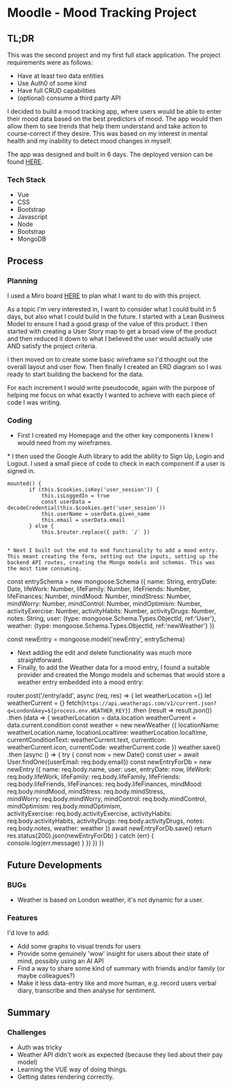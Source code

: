 # Moodle - Mood Tracking Project

## TL;DR
This was the second project and my first full stack application. The project requirements were as follows:
* Have at least two data entities
* Use Auth0 of some kind
* Have full CRUD capabilities
* (optional) consume a third party API

I decided to build a mood tracking app, where users would be able to enter their mood data based on the best predictors of mood. 
The app would then allow them to see trends that help them understand and take action to course-correct if they desire. 
This was based on my interest in mental health and my inability to detect mood changes in myself. 

The app was designed and built in 6 days. The deployed version can be found [HERE](https://moodle-me.netlify.app).


### Tech Stack
* Vue
* CSS
* Bootstrap
* Javascript
* Node
* Bootstrap
* MongoDB


## Process

### Planning
I used a Miro board [HERE](https://miro.com/app/board/uXjVNdCFJGA=/?share_link_id=848523073155) to plan what I want to do with this project.

As a topic I'm very interested in, I want to consider what I could build in 5 days, but also what I could build in the future. I started with a Lean Business Model to ensure I had a good grasp of the value of this product. I then started with creating a User Story map to get a broad view of the product and then reduced it down to what I believed the user would actually use AND satisfy the project criteria. 

I then moved on to create some basic wireframe so I'd thought out the overall layout and user flow. Then finally I created an ERD diagram so I was ready to start building the backend for the data.

For each increment I would write pseudocode, again with the purpose of helping me focus on what exactly I wanted to achieve with each piece of code I was writing. 

### Coding 
* First I created my Homepage and the other key components I knew I would need from my wireframes. 
<screenshot of components list>
* I then used the Google Auth library to add the ability to Sign Up, Login and Logout. I used a small piece of code to check in each component if a user is signed in. 

``` 
mounted() {
       if (this.$cookies.isKey('user_session')) {
           this.isLoggedIn = true
           const userData = decodeCredential(this.$cookies.get('user_session'))
           this.userName = userData.given_name
           this.email = userData.email
       } else {
           this.$router.replace({ path: `/` })


* Next I built out the end to end functionality to add a mood entry. This meant creating the form, setting out the inputs, setting up the backend API routes, creating the Mongo models and schemas. This was the most time consuming. 

```
const entrySchema = new mongoose.Schema ({
 name:  String,
 entryDate: Date,
 lifeWork: Number,
 lifeFamily: Number,
 lifeFriends: Number,
 lifeFinances: Number,
 mindMood: Number,
 mindStress: Number,                  
 mindWorry: Number,
 mindControl: Number,
 mindOptimism: Number,                   
 activityExercise: Number,
 activityHabits: Number,
 activityDrugs: Number,
 notes: String,
 user: {type: mongoose.Schema.Types.ObjectId, ref:'User'},
 weather: {type: mongoose.Schema.Types.ObjectId, ref:'newWeather'}
})


const newEntry = mongoose.model('newEntry', entrySchema)

* Next adding the edit and delete functionality was much more straightforward. 
* Finally, to add the Weather data for a mood entry, I found a suitable provider and created the Mongo models and schemas that would store a weather entry embedded into a mood entry: 

router.post('/entry/add', async (req, res) => {
 let weatherLocation ={}
 let weatherCurrent = {}
 fetch(`https://api.weatherapi.com/v1/current.json?q=London&key=${process.env.WEATHER_KEY}`)
 .then (result => result.json())
 .then (data => {
   weatherLocation = data.location
   weatherCurrent = data.current.condition
   const weather = new newWeather ({
     locationName: weatherLocation.name,
     locationLocaltime: weatherLocation.localtime,
     currentConditionText: weatherCurrent.text,
     currentIcon: weatherCurrent.icon,
     currentCode: weatherCurrent.code
   })
  weather.save()
  .then (async () => {
     try {
       const now = new Date()
       const user = await User.findOne({userEmail: req.body.email})
       const newEntryForDb = new newEntry ({
         name: req.body.name,
         user: user,
         entryDate: now,
         lifeWork: req.body.lifeWork,
         lifeFamily: req.body.lifeFamily,
         lifeFriends: req.body.lifeFriends,
         lifeFinances: req.body.lifeFinances,
         mindMood: req.body.mindMood,
         mindStress: req.body.mindStress,         
         mindWorry: req.body.mindWorry,
         mindControl: req.body.mindControl,
         mindOptimism: req.body.mindOptimism,         
         activityExercise: req.body.activityExercise,
         activityHabits: req.body.activityHabits,
         activityDrugs: req.body.activityDrugs,
         notes: req.body.notes,
         weather: weather
       })
       await newEntryForDb.save()
       return res.status(200).json(newEntryForDb)
     }
     catch (err) {
       console.log(err.message)
     }
   })
 })
})


## Future Developments
### BUGs
* Weather is based on London weather, it's not dynamic for a user.

### Features
I'd love to add:
* Add some graphs to visual trends for users
* Provide some genuinely 'wow' insight for users about their state of mind, possibly using an AI API
* Find a way to share some kind of summary with friends and/or family (or maybe colleagues?)
* Make it less data-entry like and more human, e.g. record users verbal diary, transcribe and then analyse for sentiment. 
  
## Summary
### Challenges 
* Auth was tricky
* Weather API didn't work as expected (because they lied about their pay model)
* Learning the VUE way of doing things.
* Getting dates rendering correctly. 

